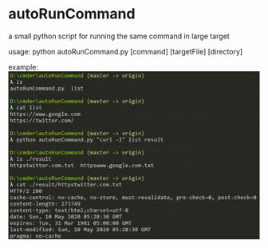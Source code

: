 # autoRunCommand
a small python script for running the same command in large target

usage:
python autoRunCommand.py [command] [targetFile] [directory]

example:
![image](https://raw.githubusercontent.com/sda06407/autoRunCommand/master/example.PNG)
